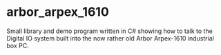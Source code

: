 # arbor_arpex_1610
Small library and demo program written in C# showing how to talk to the Digital IO system built into the now rather old Arbor Arpex-1610 industrial box PC.
